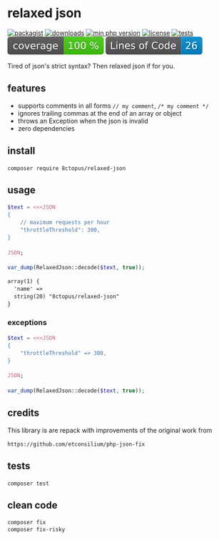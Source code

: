 # relaxed json

[![packagist](http://poser.pugx.org/8ctopus/relaxed-json/v)](https://packagist.org/packages/8ctopus/relaxed-json)
[![downloads](http://poser.pugx.org/8ctopus/relaxed-json/downloads)](https://packagist.org/packages/8ctopus/relaxed-json)
[![min php version](http://poser.pugx.org/8ctopus/relaxed-json/require/php)](https://packagist.org/packages/8ctopus/relaxed-json)
[![license](http://poser.pugx.org/8ctopus/relaxed-json/license)](https://packagist.org/packages/8ctopus/relaxed-json)
[![tests](https://github.com/8ctopus/relaxed-json/actions/workflows/tests.yml/badge.svg)](https://github.com/8ctopus/relaxed-json/actions/workflows/tests.yml)
![code coverage badge](https://raw.githubusercontent.com/8ctopus/relaxed-json/image-data/coverage.svg)
![lines of code](https://raw.githubusercontent.com/8ctopus/relaxed-json/image-data/lines.svg)

Tired of json's strict syntax? Then relaxed json if for you.

## features

- supports comments in all forms `// my comment`, `/* my comment */`
- ignores trailing commas at the end of an array or object
- throws an Exception when the json is invalid
- zero dependencies

## install

    composer require 8ctopus/relaxed-json

## usage

```php
$text = <<<JSON
{
    // maximum requests per hour
    "throttleThreshold": 300,
}

JSON;

var_dump(RelaxedJson::decode($text, true));
```

```txt
array(1) {
  'name' =>
  string(20) "8ctopus/relaxed-json"
}
```

### exceptions

```php
$text = <<<JSON
{
    "throttleThreshold" => 300,
}

JSON;

var_dump(RelaxedJson::decode($text, true));
```

## credits

This library is are repack with improvements of the original work from

    https://github.com/etconsilium/php-json-fix

## tests

    composer test

## clean code

    composer fix
    composer fix-risky
